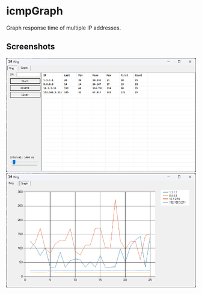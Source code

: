# icmpGraph
Graph response time of multiple IP addresses.
## Screenshots
![Screenshot 1](screenshot1.png)
![Screenshot 2](screenshot2.png)
